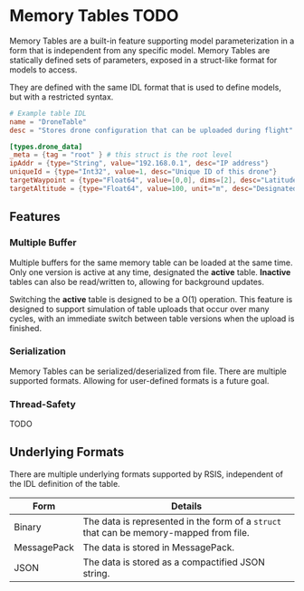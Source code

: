# Memory Tables TODO
Memory Tables are a built-in feature supporting model parameterization in a form that is independent from any specific model. Memory Tables are statically defined sets of parameters, exposed in a struct-like format for models to access.

They are defined with the same IDL format that is used to define models, but with a restricted syntax.

```toml
# Example table IDL
name = "DroneTable"
desc = "Stores drone configuration that can be uploaded during flight"

[types.drone_data]
_meta = {tag = "root" } # this struct is the root level
ipAddr = {type="String", value="192.168.0.1", desc="IP address"}
uniqueId = {type="Int32", value=1, desc="Unique ID of this drone"}
targetWaypoint = {type="Float64", value=[0,0], dims=[2], desc="Latitude & Longitude of destination"}
targetAltitude = {type="Float64", value=100, unit="m", desc="Designated altitude for cruise"}
```

## Features
### Multiple Buffer
Multiple buffers for the same memory table can be loaded at the same time. Only one version is active at any time, designated the **active** table. **Inactive** tables can also be read/written to, allowing for background updates.

Switching the **active** table is designed to be a O(1) operation. This feature is designed to support simulation of table uploads that occur over many cycles, with an immediate switch between table versions when the upload is finished.

### Serialization
Memory Tables can be serialized/deserialized from file. There are multiple supported formats. Allowing for user-defined formats is a future goal.

### Thread-Safety
TODO

## Underlying Formats
There are multiple underlying formats supported by RSIS, independent of the IDL definition of the table.

| Form | Details  |
| --- | --- |
| Binary | The data is represented in the form of a `struct` that can be memory-mapped from file. |
| MessagePack | The data is stored in MessagePack. |
| JSON | The data is stored as a compactified JSON string. |

